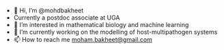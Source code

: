 - 👋 Hi, I’m @mohdbakheet
- Currently a postdoc associate at UGA
- 👀 I’m interested in mathematical biology and machine learning
- 🌱 I’m currently working on the modelling of host-multipathogen systems
- 📫 How to reach me moham.bakheet@gmail.com

<!---
mohdbakheet/mohdbakheet is a ✨ special ✨ repository because its `README.md` (this file) appears on your GitHub profile.
You can click the Preview link to take a look at your changes.
--->
